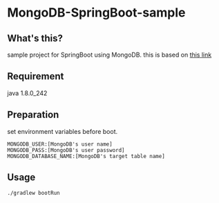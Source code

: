 # MongoDB-SpringBoot-sample

## What's this?

sample project for SpringBoot using MongoDB.
this is based on [this link](https://stackabuse.com/spring-data-mongodb-tutorial/)

## Requirement

java 1.8.0_242

## Preparation

set environment variables before boot.

```
MONGODB_USER:[MongoDB's user name]
MONGODB_PASS:[MongoDB's user password]
MONGODB_DATABASE_NAME:[MongoDB's target table name]
```

## Usage

```sh
./gradlew bootRun
```
